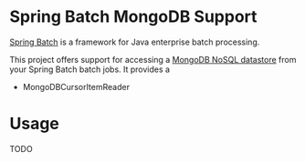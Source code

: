 # Spring Batch MongoDB Support

[Spring Batch](http://static.springsource.org/spring-batch) is a framework for Java enterprise batch processing.

This project offers support for accessing a [MongoDB NoSQL datastore](http://www.mongodb.org) from your Spring Batch batch jobs. It provides a

* MongoDBCursorItemReader

# Usage

TODO

